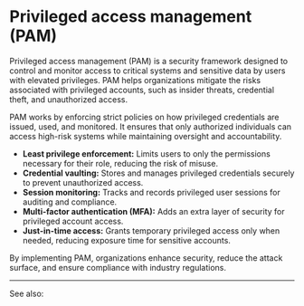 
# Privileged access management (PAM)

Privileged access management (PAM) is a security framework designed to control and monitor access to critical systems and sensitive data by users with elevated privileges. PAM helps organizations mitigate the risks associated with privileged accounts, such as insider threats, credential theft, and unauthorized access.

PAM works by enforcing strict policies on how privileged credentials are issued, used, and monitored. It ensures that only authorized individuals can access high-risk systems while maintaining oversight and accountability.

- **Least privilege enforcement:** Limits users to only the permissions necessary for their role, reducing the risk of misuse.
- **Credential vaulting:** Stores and manages privileged credentials securely to prevent unauthorized access.
- **Session monitoring:** Tracks and records privileged user sessions for auditing and compliance.
- **Multi-factor authentication (MFA):** Adds an extra layer of security for privileged account access.
- **Just-in-time access:** Grants temporary privileged access only when needed, reducing exposure time for sensitive accounts.

By implementing PAM, organizations enhance security, reduce the attack surface, and ensure compliance with industry regulations.

---

See also: